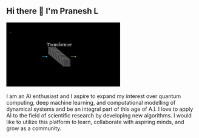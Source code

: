 ## Hi there 👋 I'm Pranesh L 

<img src="./pranesh.gif" width="300"/>

I am an AI enthusiast and I aspire to expand my interest over quantum computing, deep machine learning, and computational modelling of dynamical systems and be an integral part of this age of A.I. I love to apply AI to the field of scientific research by developing new algorithms. I would like to utilize this platform to learn, collaborate with aspiring minds, and grow as a community.

<!--
**lpranesh/lpranesh** is a ✨ _special_ ✨ repository because its `README.md` (this file) appears on your GitHub profile.

Here are some ideas to get you started:

- 🔭 I’m currently working on ...
- 🌱 I’m currently learning ...
- 👯 I’m looking to collaborate on ...
- 🤔 I’m looking for help with ...
- 💬 Ask me about ...
- 📫 How to reach me: ...
- 😄 Pronouns: ...
- ⚡ Fun fact: ...
-->

